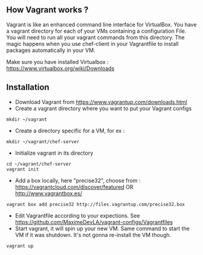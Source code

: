 How Vagrant works ?
-------------------
Vagrant is like an enhanced command line interface for VirtualBox.
You have a vagrant directory for each of your VMs containing a configuration File. You will need to run all your vagrant commands from this directory.
The magic happens when you use chef-client in your Vagrantfile to install packages automatically in your VM.

Make sure you have installed Virtualbox : https://www.virtualbox.org/wiki/Downloads

Installation
------------

* Download Vagrant from
https://www.vagrantup.com/downloads.html
* Create a vagrant directory where you want to put your Vagrant configs
```
mkdir ~/vagrant
```
* Create a directory specific for a VM, for ex : 
```
mkdir ~/vagrant/chef-server
```
* Initialize vagrant in its directory
```
cd ~/vagrant/chef-server
vagrant init
```
* Add a box locally, here "precise32", choose from : https://vagrantcloud.com/discover/featured OR http://www.vagrantbox.es/
```
vagrant box add precise32 http://files.vagrantup.com/precise32.box
```

* Edit Vagrantfile according to your expections. See https://github.com/MaximeDevLA/vagrant-configs/Vagrantfiles
* Start vagrant, it will spin up your new VM. Same command to start the VM if it was shutdown. It's not gonna re-install the VM though.
```
vagrant up
```
